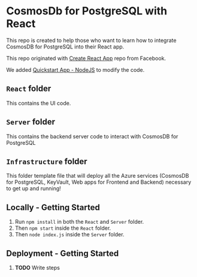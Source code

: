 # CosmosDb for PostgreSQL with React

This repo is created to help those who want to learn how to integrate CosmosDB for PostgreSQL into their React app. 

This repo originated with [Create React App](https://github.com/facebook/create-react-app) repo from Facebook.

We added [Quickstart App - NodeJS](https://learn.microsoft.com/en-us/azure/cosmos-db/postgresql/quickstart-app-stacks-nodejs) to modify the code.


## `React` folder
This contains the UI code.

## `Server` folder
This contains the backend server code to interact with CosmosDB for PostgreSQL

## `Infrastructure` folder
This folder template file that will deploy all the Azure services (CosmosDB for PostgreSQL, KeyVault, Web apps for Frontend and Backend) necessary to get up and running!

## **Locally** - Getting Started
1. Run `npm install` in both the `React` and `Server` folder.
1. Then `npm start` inside the `React` folder.
2. Then `node index.js` inside the `Server` folder.

## **Deployment** - Getting Started
1. **TODO** Write steps



